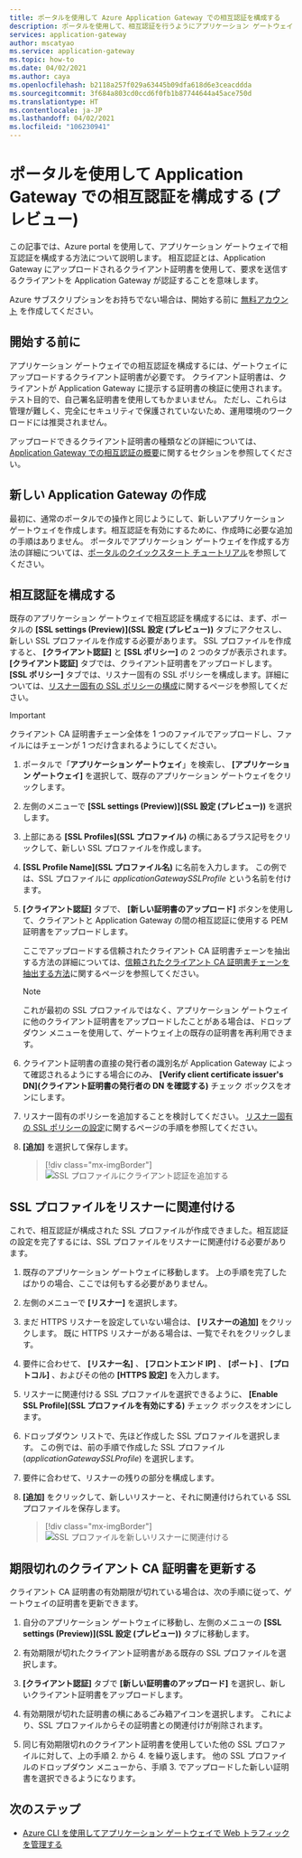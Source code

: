 ```yaml
---
title: ポータルを使用して Azure Application Gateway での相互認証を構成する
description: ポータルを使用して、相互認証を行うようにアプリケーション ゲートウェイを構成する方法について説明します
services: application-gateway
author: mscatyao
ms.service: application-gateway
ms.topic: how-to
ms.date: 04/02/2021
ms.author: caya
ms.openlocfilehash: b2118a257f029a63445b09dfa618d6e3ceacddda
ms.sourcegitcommit: 3f684a803cd0ccd6f0fb1b87744644a45ace750d
ms.translationtype: HT
ms.contentlocale: ja-JP
ms.lasthandoff: 04/02/2021
ms.locfileid: "106230941"
---
```

# <a name="configure-mutual-authentication-with-application-gateway-through-portal-preview"></a>ポータルを使用して Application Gateway での相互認証を構成する (プレビュー)

この記事では、Azure portal を使用して、アプリケーション ゲートウェイで相互認証を構成する方法について説明します。 相互認証とは、Application Gateway にアップロードされるクライアント証明書を使用して、要求を送信するクライアントを Application Gateway が認証することを意味します。 

Azure サブスクリプションをお持ちでない場合は、開始する前に [無料アカウント](https://azure.microsoft.com/free/?WT.mc_id=A261C142F) を作成してください。

## <a name="before-you-begin"></a>開始する前に

アプリケーション ゲートウェイでの相互認証を構成するには、ゲートウェイにアップロードするクライアント証明書が必要です。 クライアント証明書は、クライアントが Application Gateway に提示する証明書の検証に使用されます。 テスト目的で、自己署名証明書を使用してもかまいません。 ただし、これらは管理が難しく、完全にセキュリティで保護されていないため、運用環境のワークロードには推奨されません。 

アップロードできるクライアント証明書の種類などの詳細については、[Application Gateway での相互認証の概要](./mutual-authentication-overview.md#certificates-supported-for-mutual-authentication)に関するセクションを参照してください。

## <a name="create-a-new-application-gateway"></a>新しい Application Gateway の作成

最初に、通常のポータルでの操作と同じようにして、新しいアプリケーション ゲートウェイを作成します。相互認証を有効にするために、作成時に必要な追加の手順はありません。 ポータルでアプリケーション ゲートウェイを作成する方法の詳細については、[ポータルのクイックスタート チュートリアル](./quick-create-portal.md)を参照してください。

## <a name="configure-mutual-authentication"></a>相互認証を構成する 

既存のアプリケーション ゲートウェイで相互認証を構成するには、まず、ポータルの **[SSL settings (Preview)]\(SSL 設定 (プレビュー)\)** タブにアクセスし、新しい SSL プロファイルを作成する必要があります。 SSL プロファイルを作成すると、 **[クライアント認証]** と **[SSL ポリシー]** の 2 つのタブが表示されます。 **[クライアント認証]** タブでは、クライアント証明書をアップロードします。 **[SSL ポリシー]** タブでは、リスナー固有の SSL ポリシーを構成します。詳細については、[リスナー固有の SSL ポリシーの構成](./application-gateway-configure-listener-specific-ssl-policy.md)に関するページを参照してください。

> [!IMPORTANT]
> クライアント CA 証明書チェーン全体を 1 つのファイルでアップロードし、ファイルにはチェーンが 1 つだけ含まれるようにしてください。

1. ポータルで「**アプリケーション ゲートウェイ**」を検索し、 **[アプリケーション ゲートウェイ]** を選択して、既存のアプリケーション ゲートウェイをクリックします。

2. 左側のメニューで **[SSL settings (Preview)]\(SSL 設定 (プレビュー)\)** を選択します。

3. 上部にある **[SSL Profiles]\(SSL プロファイル\)** の横にあるプラス記号をクリックして、新しい SSL プロファイルを作成します。

4. **[SSL Profile Name]\(SSL プロファイル名\)** に名前を入力します。 この例では、SSL プロファイルに *applicationGatewaySSLProfile* という名前を付けます。 

5. **[クライアント認証]** タブで、 **[新しい証明書のアップロード]** ボタンを使用して、クライアントと Application Gateway の間の相互認証に使用する PEM 証明書をアップロードします。 

    ここでアップロードする信頼されたクライアント CA 証明書チェーンを抽出する方法の詳細については、[信頼されたクライアント CA 証明書チェーンを抽出する方法](./mutual-authentication-certificate-management.md)に関するページを参照してください。

   > [!NOTE]
   > これが最初の SSL プロファイルではなく、アプリケーション ゲートウェイに他のクライアント証明書をアップロードしたことがある場合は、ドロップダウン メニューを使用して、ゲートウェイ上の既存の証明書を再利用できます。 

6. クライアント証明書の直接の発行者の識別名が Application Gateway によって確認されるようにする場合にのみ、 **[Verify client certificate issuer's DN]\(クライアント証明書の発行者の DN を確認する\)** チェック ボックスをオンにします。 

7. リスナー固有のポリシーを追加することを検討してください。 [リスナー固有の SSL ポリシーの設定](./application-gateway-configure-listener-specific-ssl-policy.md)に関するページの手順を参照してください。

8. **[追加]** を選択して保存します。
    > [!div class="mx-imgBorder"]
    > ![SSL プロファイルにクライアント認証を追加する](./media/mutual-authentication-portal/mutual-authentication-portal.png)

## <a name="associate-the-ssl-profile-with-a-listener"></a>SSL プロファイルをリスナーに関連付ける

これで、相互認証が構成された SSL プロファイルが作成できました。相互認証の設定を完了するには、SSL プロファイルをリスナーに関連付ける必要があります。 

1. 既存のアプリケーション ゲートウェイに移動します。 上の手順を完了したばかりの場合、ここでは何もする必要がありません。 

2. 左側のメニューで **[リスナー]** を選択します。 

3. まだ HTTPS リスナーを設定していない場合は、 **[リスナーの追加]** をクリックします。 既に HTTPS リスナーがある場合は、一覧でそれをクリックします。 

4. 要件に合わせて、 **[リスナー名]** 、 **[フロントエンド IP]** 、 **[ポート]** 、 **[プロトコル]** 、およびその他の **[HTTPS 設定]** を入力します。

5. リスナーに関連付ける SSL プロファイルを選択できるように、 **[Enable SSL Profile]\(SSL プロファイルを有効にする\)** チェック ボックスをオンにします。 

6. ドロップダウン リストで、先ほど作成した SSL プロファイルを選択します。 この例では、前の手順で作成した SSL プロファイル (*applicationGatewaySSLProfile*) を選択します。 

7. 要件に合わせて、リスナーの残りの部分を構成します。 

8. **[追加]** をクリックして、新しいリスナーと、それに関連付けられている SSL プロファイルを保存します。 

    > [!div class="mx-imgBorder"]
    > ![SSL プロファイルを新しいリスナーに関連付ける](./media/mutual-authentication-portal/mutual-authentication-listener-portal.png)

## <a name="renew-expired-client-ca-certificates"></a>期限切れのクライアント CA 証明書を更新する

クライアント CA 証明書の有効期限が切れている場合は、次の手順に従って、ゲートウェイの証明書を更新できます。 

1. 自分のアプリケーション ゲートウェイに移動し、左側のメニューの **[SSL settings (Preview)]\(SSL 設定 (プレビュー)\)** タブに移動します。 
 
1. 有効期限が切れたクライアント証明書がある既存の SSL プロファイルを選択します。 
 
1. **[クライアント認証]** タブで **[新しい証明書のアップロード]** を選択し、新しいクライアント証明書をアップロードします。 
 
1. 有効期限が切れた証明書の横にあるごみ箱アイコンを選択します。 これにより、SSL プロファイルからその証明書との関連付けが削除されます。 

1. 同じ有効期限切れのクライアント証明書を使用していた他の SSL プロファイルに対して、上の手順 2. から 4. を繰り返します。 他の SSL プロファイルのドロップダウン メニューから、手順 3. でアップロードした新しい証明書を選択できるようになります。

## <a name="next-steps"></a>次のステップ

- [Azure CLI を使用してアプリケーション ゲートウェイで Web トラフィックを管理する](./tutorial-manage-web-traffic-cli.md)